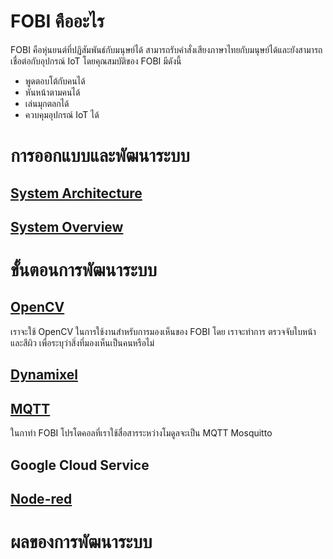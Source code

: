 # FOBI คืออะไร
 FOBI คือหุ่นยนต์ที่ปฏิสัมพันธ์กับมนุษย์ได้ สามารถรับคำสั่งเสียงภาษาไทยกับมนุษย์ได้และยังสามารถเชื่อต่อกับอุปกรณ์ IoT โดยคุณสมบัติของ FOBI มีดังนี้  
 - พูดตอบโต้กับคนได้
 - หันหน้าตามคนได้
 - เล่นมุกตลกได้
 - ควบคุมอุปกรณ์ IoT ได้
 # การออกแบบและพัฒนาระบบ
 ## [System Architecture](https://github.com/5A681/Blog_-/blob/main/Architechture.md)
 
 ## [System Overview](https://github.com/5A681/Blog_-/blob/main/SystemOverview.md)
 
 # ขั้นตอนการพัฒนาระบบ
 ## [OpenCV](https://github.com/5A681/Blog_-/blob/main/OpenCV.md)  
   เราจะใช้ OpenCV ในการใช้งานสำหรับการมองเห็นของ FOBI โดย เราจะทำการ ตรวจจับใบหน้าและสีผิว เพื่อระบุว่าสิ่งที่มองเห็นเป็นคนหรือไม่  
     
 ## [Dynamixel](https://github.com/5A681/Blog_-/blob/main/Dynamixel.md)
 ## [MQTT](https://github.com/5A681/Blog_-/blob/main/MQTT.md  )  
   ในกาทำ FOBI โปรโตคอลที่เราใช้สื่อสารระหว่างโมดูลจะเป็น MQTT Mosquitto
 ## Google Cloud Service  
 ## [Node-red](https://github.com/5A681/Blog_-/blob/main/Node_red.md)
 
   # ผลของการพัฒนาระบบ
   
     
